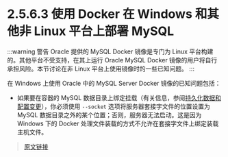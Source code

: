 # 2.5.6.3 使用 Docker 在 Windows 和其他非 Linux 平台上部署 MySQL

:::warning 警告
Oracle 提供的 MySQL Docker 镜像是专门为 Linux 平台构建的。其他平台不受支持，在其上运行 Oracle MySQL Docker 镜像的用户将自行承担风险。本节讨论在非 Linux 平台上使用镜像时的一些已知问题。
:::

在 Windows 上使用 Oracle 中的 MySQL Server Docker 镜像的已知问题包括：

- 如果要在容器的 MySQL 数据目录上绑定挂载（有关信息，参阅[持久化数据和配置变更](/2/2.5/2.5.6/2.5.6.2/docker-mysql-more-topics.html#持久化数据和配置变更)），你必须使用 `--socket` 选项将服务器套接字文件的位置设置为 MySQL 数据目录之外的某个位置；否则，服务器无法启动。这是因为 Windows 下的 Docker 处理文件装载的方式不允许在套接字文件上绑定装载主机文件。

> [原文链接](https://dev.mysql.com/doc/refman/8.0/en/deploy-mysql-nonlinux-docker.html)
